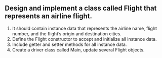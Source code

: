 ##  Design and implement a class called Flight that represents an airline flight.  
1) It should contain instance data that represents the airline name, flight number, and the flight’s origin and destination cities.  
2) Define the Flight constructor to accept and initialize all instance data.  
3) Include getter and setter methods for all instance data.  
4) Create a driver class called Main, update several Flight objects.
